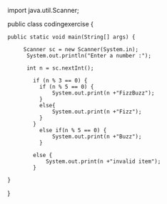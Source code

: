 import java.util.Scanner;

public class codingexercise {

	public static void main(String[] args) {
		
		 Scanner sc = new Scanner(System.in);
	      System.out.println("Enter a number :");
	   
	      int n = sc.nextInt();
	      
		    if (n % 3 == 0) {
		      if (n % 5 == 0) { 
		    	  System.out.print(n +"FizzBuzz");
		      }
		      else{
		    	  System.out.print(n +"Fizz"); 
		      }
		    }
		      else if(n % 5 == 0) {
		    	  System.out.print(n +"Buzz"); 
		      }
		    
		    else {
		    	System.out.print(n +"invalid item");
		    }
		 
	}

}
